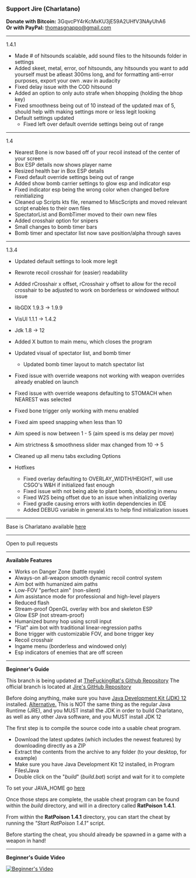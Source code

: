 ### Support Jire (Charlatano)

**Donate with Bitcoin:** 3GqvcPY4rKcMxKU3jE59A2UHfV3NAyUhA6  
**Or with PayPal:** thomasgnappo@gmail.com

---

1.4.1

* Made # of hitsounds scalable, add sound files to the hitsounds folder in settings
* Added skeet, metal, error, oof hitsounds, any hitsounds you want to add yourself must be atleast 300ms long, and for formatting anti-error purposes, export your own .wav in audacity
* Fixed delay issue with the COD hitsound
* Added an option to only auto strafe when bhopping (holding the bhop key)
* Fixed smoothness being out of 10 instead of the updated max of 5, should help with making settings more or less legit looking
* Default settings updated
    * Fixed left over default override settings being out of range

---

1.4

* Nearest Bone is now based off of your recoil instead of the center of your screen
* Box ESP details now shows player name
* Resized health bar in Box ESP details
* Fixed default override settings being out of range
* Added show bomb carrier settings to glow esp and indicator esp
* Fixed indicator esp being the wrong color when changed before reinitializing
* Cleaned up Scripts kts file, renamed to MiscScripts and moved relevant script enables to their own files
* SpectatorList and BombTimer moved to their own new files
* Added crosshair option for snipers
* Small changes to bomb timer bars
* Bomb timer and spectator list now save position/alpha through saves

---

1.3.4

* Updated default settings to look more legit
* Rewrote recoil crosshair for (easier) readability
* Added rCrosshair x offset, rCrosshair y offset to allow for the recoil crosshair to be adjusted to work on borderless or windowed without issue
* libGDX 1.9.3 -> 1.9.9
* VisUI 1.1.1 -> 1.4.2
* Jdk 1.8 -> 12
* Added X button to main menu, which closes the program
* Updated visual of spectator list, and bomb timer
    * Updated bomb timer layout to match spectator list
* Fixed issue with override weapons not working with weapon overrides already enabled on launch
* Fixed issue with override weapons defaulting to STOMACH when NEAREST was selected
* Fixed bone trigger only working with menu enabled
* Fixed aim speed snapping when less than 10
* Aim speed is now between 1 - 5 (aim speed is ms delay per move)
* Aim strictness & smoothness slider max changed from 10 -> 5
* Cleaned up all menu tabs excluding Options

* Hotfixes
    * Fixed overlay defaulting to OVERLAY_WIDTH/HEIGHT, will use CSGO's W&H if initialized fast enough
    * Fixed issue with not being able to plant bomb, shooting in menu
    * Fixed W2S being offset due to an issue when initializing overlay
    * Fixed gradle causing errors with kotlin dependencies in IDE
    * Added DEBUG variable in general.kts to help find initialization issues

---

Base is Charlatano available [here](https://github.com/Jire/Charlatano)

---

Open to pull requests

---

**Available Features**
* Works on Danger Zone (battle royale)
* Always-on all-weapon smooth dynamic recoil control system
* Aim bot with humanized aim paths
* Low-FOV "perfect aim" (non-silent)
* Aim assistance mode for professional and high-level players
* Reduced flash
* Stream-proof OpenGL overlay with box and skeleton ESP
* Glow ESP (not stream-proof)
* Humanized bunny hop using scroll input
* "Flat" aim bot with traditional linear-regression paths
* Bone trigger with customizable FOV, and bone trigger key
* Recoil crosshair
* Ingame menu (borderless and windowed only)
* Esp indicators of enemies that are off screen

---

**Beginner's Guide**

This branch is being updated at [TheFuckingRat's Github Repository](https://github.com/TheFuckingRat/RatPoison)
The official branch is located at [Jire's GitHub Repository](https://github.com/Jire/Charlatano)

Before doing anything, make sure you have
[Java Development Kit (JDK) 12](https://www.oracle.com/technetwork/java/javase/downloads/jdk12-downloads-5295953.html)
installed. [Alternative.](https://jdk.java.net/12/) This is NOT the same thing as the regular Java Runtime (JRE), and you MUST install the JDK
in order to build Charlatano, as well as any other Java software, and you MUST install JDK 12

The first step is to compile the source code into a usable cheat program.

* Download the latest updates (which includes the newest features) by downloading directly as a ZIP
* Extract the contents from the archive to any folder (to your desktop, for example)
* Make sure you have Java Development Kit 12 installed, in Program Files\Java
* Double click on the "_build_" (_build.bat_) script and wait for it to complete

To set your JAVA_HOME go [here](https://javatutorial.net/set-java-home-windows-10)

Once those steps are complete, the usable cheat program can be found within the _build_
directory, and will in a directory called **RatPoison 1.4.1**.

From within the **RatPoison 1.4.1** directory, you can start the cheat by running
the _"Start RatPoison 1.4.1"_ script.

Before starting the cheat, you should already be spawned in a game with a weapon in hand!

---

**Beginner's Guide Video**

[![Beginner's Video](http://i.imgur.com/pVLW5Yr.png)](https://www.youtube.com/watch?v=PapjDtR0OMY "Charlatano")
